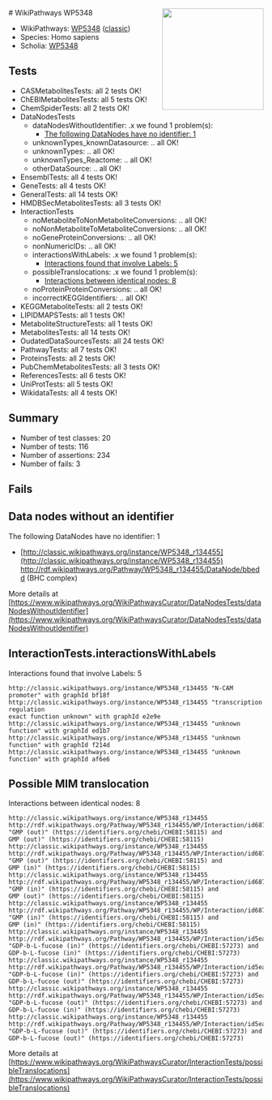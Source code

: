 <img style="float: right; width: 200px" src="https://upload.wikimedia.org/wikipedia/commons/thumb/8/83/Wplogo_with_text_500.png/640px-Wplogo_with_text_500.png" />
# WikiPathways WP5348

* WikiPathways: [WP5348](https://wikipathways.org/pathways/WP5348) ([classic](https://classic.wikipathways.org/instance/WP5348))
* Species: Homo sapiens
* Scholia: [WP5348](https://scholia.toolforge.org/wikipathways/WP5348)
## Tests
* CASMetabolitesTests: all 2 tests OK!
* ChEBIMetabolitesTests: all 5 tests OK!
* ChemSpiderTests: all 2 tests OK!
* DataNodesTests
    * dataNodesWithoutIdentifier: .x we found 1 problem(s):
        * [The following DataNodes have no identifier: 1](#d2d32fa0)
    * unknownTypes_knownDatasource: .. all OK!
    * unknownTypes: .. all OK!
    * unknownTypes_Reactome: .. all OK!
    * otherDataSource: .. all OK!
* EnsemblTests: all 4 tests OK!
* GeneTests: all 4 tests OK!
* GeneralTests: all 14 tests OK!
* HMDBSecMetabolitesTests: all 3 tests OK!
* InteractionTests
    * noMetaboliteToNonMetaboliteConversions: .. all OK!
    * noNonMetaboliteToMetaboliteConversions: .. all OK!
    * noGeneProteinConversions: .. all OK!
    * nonNumericIDs: .. all OK!
    * interactionsWithLabels: .x we found 1 problem(s):
        * [Interactions found that involve Labels: 5](#630d267c)
    * possibleTranslocations: .x we found 1 problem(s):
        * [Interactions between identical nodes: 8](#1c11820d)
    * noProteinProteinConversions: .. all OK!
    * incorrectKEGGIdentifiers: .. all OK!
* KEGGMetaboliteTests: all 2 tests OK!
* LIPIDMAPSTests: all 1 tests OK!
* MetaboliteStructureTests: all 1 tests OK!
* MetabolitesTests: all 14 tests OK!
* OudatedDataSourcesTests: all 24 tests OK!
* PathwayTests: all 7 tests OK!
* ProteinsTests: all 2 tests OK!
* PubChemMetabolitesTests: all 3 tests OK!
* ReferencesTests: all 6 tests OK!
* UniProtTests: all 5 tests OK!
* WikidataTests: all 4 tests OK!


## Summary

* Number of test classes: 20
* Number of tests: 116
* Number of assertions: 234
* Number of fails: 3

## Fails

<a name="d2d32fa0" />

## Data nodes without an identifier

The following DataNodes have no identifier: 1

* [http://classic.wikipathways.org/instance/WP5348_r134455](http://classic.wikipathways.org/instance/WP5348_r134455) http://rdf.wikipathways.org/Pathway/WP5348_r134455/DataNode/bbedd (BHC complex)


More details at [https://www.wikipathways.org/WikiPathwaysCurator/DataNodesTests/dataNodesWithoutIdentifier](https://www.wikipathways.org/WikiPathwaysCurator/DataNodesTests/dataNodesWithoutIdentifier)

<a name="630d267c" />

## InteractionTests.interactionsWithLabels

Interactions found that involve Labels: 5
```
http://classic.wikipathways.org/instance/WP5348_r134455 "N-CAM promoter" with graphId bf18f
http://classic.wikipathways.org/instance/WP5348_r134455 "transcription regulation
exact function unknown" with graphId e2e9e
http://classic.wikipathways.org/instance/WP5348_r134455 "unknown function" with graphId ed1b7
http://classic.wikipathways.org/instance/WP5348_r134455 "unknown function" with graphId f214d
http://classic.wikipathways.org/instance/WP5348_r134455 "unknown function" with graphId af6e6
```

<a name="1c11820d" />

## Possible MIM translocation

Interactions between identical nodes: 8
```
http://classic.wikipathways.org/instance/WP5348_r134455 http://rdf.wikipathways.org/Pathway/WP5348_r134455/WP/Interaction/id68760468 "GMP (out)" (https://identifiers.org/chebi/CHEBI:58115) and 
GMP (out)" (https://identifiers.org/chebi/CHEBI:58115)
http://classic.wikipathways.org/instance/WP5348_r134455 http://rdf.wikipathways.org/Pathway/WP5348_r134455/WP/Interaction/id68760468 "GMP (out)" (https://identifiers.org/chebi/CHEBI:58115) and 
GMP (in)" (https://identifiers.org/chebi/CHEBI:58115)
http://classic.wikipathways.org/instance/WP5348_r134455 http://rdf.wikipathways.org/Pathway/WP5348_r134455/WP/Interaction/id68760468 "GMP (in)" (https://identifiers.org/chebi/CHEBI:58115) and 
GMP (out)" (https://identifiers.org/chebi/CHEBI:58115)
http://classic.wikipathways.org/instance/WP5348_r134455 http://rdf.wikipathways.org/Pathway/WP5348_r134455/WP/Interaction/id68760468 "GMP (in)" (https://identifiers.org/chebi/CHEBI:58115) and 
GMP (in)" (https://identifiers.org/chebi/CHEBI:58115)
http://classic.wikipathways.org/instance/WP5348_r134455 http://rdf.wikipathways.org/Pathway/WP5348_r134455/WP/Interaction/id5ea2f4da "GDP-b-L-fucose (in)" (https://identifiers.org/chebi/CHEBI:57273) and 
GDP-b-L-fucose (in)" (https://identifiers.org/chebi/CHEBI:57273)
http://classic.wikipathways.org/instance/WP5348_r134455 http://rdf.wikipathways.org/Pathway/WP5348_r134455/WP/Interaction/id5ea2f4da "GDP-b-L-fucose (in)" (https://identifiers.org/chebi/CHEBI:57273) and 
GDP-b-L-fucose (out)" (https://identifiers.org/chebi/CHEBI:57273)
http://classic.wikipathways.org/instance/WP5348_r134455 http://rdf.wikipathways.org/Pathway/WP5348_r134455/WP/Interaction/id5ea2f4da "GDP-b-L-fucose (out)" (https://identifiers.org/chebi/CHEBI:57273) and 
GDP-b-L-fucose (in)" (https://identifiers.org/chebi/CHEBI:57273)
http://classic.wikipathways.org/instance/WP5348_r134455 http://rdf.wikipathways.org/Pathway/WP5348_r134455/WP/Interaction/id5ea2f4da "GDP-b-L-fucose (out)" (https://identifiers.org/chebi/CHEBI:57273) and 
GDP-b-L-fucose (out)" (https://identifiers.org/chebi/CHEBI:57273)
```

More details at [https://www.wikipathways.org/WikiPathwaysCurator/InteractionTests/possibleTranslocations](https://www.wikipathways.org/WikiPathwaysCurator/InteractionTests/possibleTranslocations)

